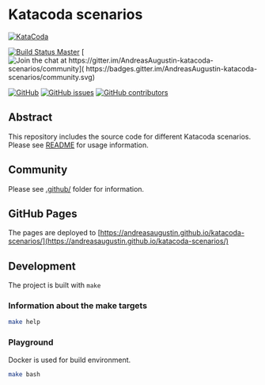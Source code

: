 # Katacoda scenarios

[![KataCoda](http://shields.katacoda.com/katacoda/andreasaugustin/count.svg)](
    https://www.katacoda.com/andreasaugustin "Get your profile on Katacoda.com")

[![Build Status Master](https://travis-ci.com/AndreasAugustin/katacoda-scenarios.svg?branch=master)](
    https://travis-ci.com/AndreasAugustin/katacoda-scenarios)
[![Join the chat at https://gitter.im/AndreasAugustin-katacoda-scenarios/community](
    https://badges.gitter.im/AndreasAugustin-katacoda-scenarios/community.svg)](
        https://gitter.im/AndreasAugustin-katacoda-scenarios/community?utm_source=badge&utm_medium=badge&utm_campaign=pr-badge&utm_content=badge)

[![GitHub](https://img.shields.io/github/license/AndreasAugustin/katacoda-scenarios)](
    LICENSE)
[![GitHub issues](https://img.shields.io/github/issues/AndreasAugustin/katacoda-scenarios)](
    https://github.com/AndreasAugustin/katacoda-scenarios/issues)
[![GitHub contributors](https://img.shields.io/github/contributors/AndreasAugustin/katacoda-scenarios)](
    .github/CONTRIBUTING.md)

## Abstract

This repository includes the source code for different Katacoda scenarios.
Please see [README](doc/README.md) for usage information.

## Community

Please see [.github/](.github/) folder for information.

## GitHub Pages

The pages are deployed to [https://andreasaugustin.github.io/katacoda-scenarios/](https://andreasaugustin.github.io/katacoda-scenarios/)

## Development

The project is built with `make`

### Information about the make targets

```bash
make help
```

### Playground

Docker is used for build environment.

```bash
make bash
```
